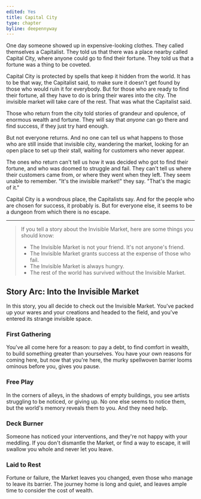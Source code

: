 ```yaml
---
edited: Yes
title: Capital City
type: chapter
byline: deepennyway
---
```


One day someone showed up in expensive-looking clothes. They called themselves a Capitalist. They told us that there was a place nearby called Capital City, where anyone could go to find their fortune. They told us that a fortune was a thing to be coveted. 

Capital City is protected by spells that keep it hidden from the world. It has to be that way, the Capitalist said, to make sure it doesn't get found by those who would ruin it for everybody. But for those who are ready to find their fortune, all they have to do is bring their wares into the city. The invisible market will take care of the rest. That was what the Capitalist said.

Those who return from the city told stories of grandeur and opulence, of enormous wealth and fortune. They will say that *anyone* can go there and find success, if they just try hard enough. 

But not everyone returns. And no one can tell us what happens to those who are still inside that invisible city, wandering the market, looking for an open place to set up their stall, waiting for customers who never appear.

The ones who return can't tell us how it was decided who got to find their fortune, and who was doomed to struggle and fail. They can't tell us where their customers came from, or where they went when they left. They seem unable to remember. "It's the invisible market!" they say. "That's the magic of it."

Capital City is a wondrous place, the Capitalists say. And for the people who are chosen for success, it probably is. But for everyone else, it seems to be a dungeon from which there is no escape.

***

> If you tell a story about the Invisible Market, here are some things you should know:
> - The Invisible Market is not your friend. It's not anyone's friend.
> - The Invisible Market grants success at the expense of those who fail.
> - The Invisible Market is always hungry.
> - The rest of the world has survived without the Invisible Market.

## Story Arc: Into the Invisible Market
In this story, you all decide to check out the Invisible Market. You've packed up your wares and your creations and headed to the field, and you've entered its strange invisible space.

### First Gathering
You've all come here for a reason: to pay a debt, to find comfort in wealth, to build something greater than yourselves. You have your own reasons for coming here, but now that you're here, the murky spellwoven barrier looms ominous before you, gives you pause.

### Free Play
In the corners of alleys, in the shadows of empty buildings, you see artists struggling to be noticed, or giving up. No one else seems to notice them, but the world's memory reveals them to you. And they need help.

### Deck Burner
Someone has noticed your interventions, and they're not happy with your meddling. If you don't dismantle the Market, or find a way to escape, it will swallow you whole and never let you leave.

### Laid to Rest
Fortune or failure, the Market leaves you changed, even those who manage to leave its barrier. The journey home is long and quiet, and leaves ample time to consider the cost of wealth.
